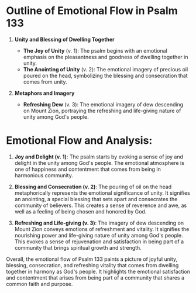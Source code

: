 # Outline of Emotional Flow in Psalm 133

1. **Unity and Blessing of Dwelling Together** 
    - **The Joy of Unity** (v. 1): The psalm begins with an emotional emphasis on the pleasantness and goodness of dwelling together in unity.
    - **The Anointing of Unity** (v. 2): The emotional imagery of precious oil poured on the head, symbolizing the blessing and consecration that comes from unity.

2. **Metaphors and Imagery**
    - **Refreshing Dew** (v. 3): The emotional imagery of dew descending on Mount Zion, portraying the refreshing and life-giving nature of unity among God's people.

# Emotional Flow and Analysis:

1. **Joy and Delight (v. 1)**: The psalm starts by evoking a sense of joy and delight in the unity among God's people. The emotional atmosphere is one of happiness and contentment that comes from being in harmonious community.

2. **Blessing and Consecration (v. 2)**: The pouring of oil on the head metaphorically represents the emotional significance of unity. It signifies an anointing, a special blessing that sets apart and consecrates the community of believers. This creates a sense of reverence and awe, as well as a feeling of being chosen and honored by God.

3. **Refreshing and Life-giving (v. 3)**: The imagery of dew descending on Mount Zion conveys emotions of refreshment and vitality. It signifies the nourishing power and life-giving nature of unity among God's people. This evokes a sense of rejuvenation and satisfaction in being part of a community that brings spiritual growth and strength.

Overall, the emotional flow of Psalm 133 paints a picture of joyful unity, blessing, consecration, and refreshing vitality that comes from dwelling together in harmony as God's people. It highlights the emotional satisfaction and contentment that arises from being part of a community that shares a common faith and purpose.